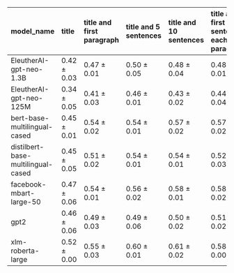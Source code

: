 | model_name                         | title           | title and first paragraph   | title and 5 sentences   | title and 10 sentences   | title and first sentence each paragraph   | raw text            |
|:-----------------------------------|:----------------|:----------------------------|:------------------------|:-------------------------|:------------------------------------------|:--------------------|
| EleutherAI-gpt-neo-1.3B            | 0.42 $\pm$ 0.03 | 0.47 $\pm$ 0.01             | 0.50 $\pm$ 0.05         | 0.48 $\pm$ 0.04          | 0.48 $\pm$ 0.01                           | 0.47 $\pm$ 0.02     |
| EleutherAI-gpt-neo-125M            | 0.34 $\pm$ 0.05 | 0.41 $\pm$ 0.03             | 0.46 $\pm$ 0.01         | 0.43 $\pm$ 0.02          | 0.44 $\pm$ 0.04                           | 0.39 $\pm$ 0.03     |
| bert-base-multilingual-cased       | 0.45 $\pm$ 0.01 | 0.54 $\pm$ 0.02             | 0.54 $\pm$ 0.01         | 0.57 $\pm$ 0.02          | 0.57 $\pm$ 0.02                           | 0.58 $\pm$ 0.03     |
| distilbert-base-multilingual-cased | 0.45 $\pm$ 0.05 | 0.51 $\pm$ 0.02             | 0.54 $\pm$ 0.01         | 0.54 $\pm$ 0.01          | 0.52 $\pm$ 0.03                           | 0.57 $\pm$ 0.04     |
| facebook-mbart-large-50            | 0.47 $\pm$ 0.06 | 0.54 $\pm$ 0.01             | 0.56 $\pm$ 0.02         | 0.58 $\pm$ 0.01          | 0.58 $\pm$ 0.02                           | **0.62 $\pm$ 0.03** |
| gpt2                               | 0.46 $\pm$ 0.06 | 0.49 $\pm$ 0.03             | 0.49 $\pm$ 0.06         | 0.50 $\pm$ 0.02          | 0.51 $\pm$ 0.02                           | 0.50 $\pm$ 0.04     |
| xlm-roberta-large                  | 0.52 $\pm$ 0.00 | 0.55 $\pm$ 0.03             | 0.60 $\pm$ 0.01         | 0.61 $\pm$ 0.02          | 0.58 $\pm$ 0.00                           | **0.62 $\pm$ 0.01** |